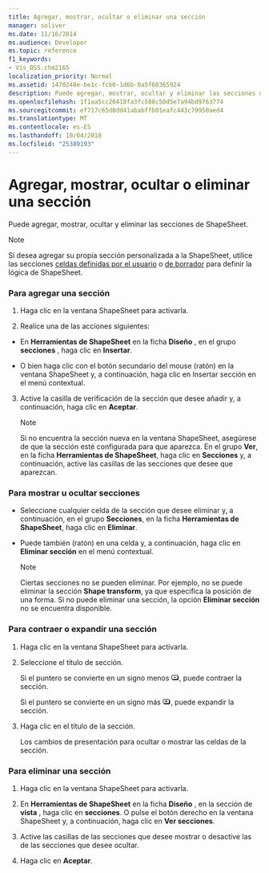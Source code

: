 ```yaml
---
title: Agregar, mostrar, ocultar o eliminar una sección
manager: soliver
ms.date: 11/16/2014
ms.audience: Developer
ms.topic: reference
f1_keywords:
- Vis_DSS.chm2165
localization_priority: Normal
ms.assetid: 1470248e-be1c-fcb0-1d6b-0a5f60365924
description: Puede agregar, mostrar, ocultar y eliminar las secciones de ShapeSheet.
ms.openlocfilehash: 1f1aa5cc20418fa3fc588c50d5e7a94bd9763774
ms.sourcegitcommit: ef717c65d8dd41ababffb01eafc443c79950aed4
ms.translationtype: MT
ms.contentlocale: es-ES
ms.lasthandoff: 10/04/2018
ms.locfileid: "25389193"
---
```

# <a name="add-show-hide-or-delete-a-section"></a>Agregar, mostrar, ocultar o eliminar una sección

Puede agregar, mostrar, ocultar y eliminar las secciones de ShapeSheet.
  
> [!NOTE]
> Si desea agregar su propia sección personalizada a la ShapeSheet, utilice las secciones [celdas definidas por el usuario](user-defined-cells-section.md) o [de borrador](scratch-section.md) para definir la lógica de ShapeSheet. 
  
### <a name="to-add-a-section"></a>Para agregar una sección

1. Haga clic en la ventana ShapeSheet para activarla.
    
2. Realice una de las acciones siguientes:
    
  - En **Herramientas de ShapeSheet** en la ficha **Diseño** , en el grupo **secciones** , haga clic en **Insertar**.
    
  - O bien haga clic con el botón secundario del mouse (ratón) en la ventana ShapeSheet y, a continuación, haga clic en Insertar sección en el menú contextual. 
    
3. Active la casilla de verificación de la sección que desee añadir y, a continuación, haga clic en **Aceptar**.
    
    > [!NOTE]
    >  Si no encuentra la sección nueva en la ventana ShapeSheet, asegúrese de que la sección esté configurada para que aparezca. En el grupo **Ver**, en la ficha **Herramientas de ShapeSheet**, haga clic en **Secciones** y, a continuación, active las casillas de las secciones que desee que aparezcan. 
  
### <a name="to-show-or-hide-sections"></a>Para mostrar u ocultar secciones

- Seleccione cualquier celda de la sección que desee eliminar y, a continuación, en el grupo **Secciones**, en la ficha **Herramientas de ShapeSheet**, haga clic en **Eliminar**.
    
- Puede también (ratón) en una celda y, a continuación, haga clic en **Eliminar sección** en el menú contextual. 
    
    > [!NOTE]
    >  Ciertas secciones no se pueden eliminar. Por ejemplo, no se puede eliminar la sección **Shape transform**, ya que especifica la posición de una forma. Si no puede eliminar una sección, la opción **Eliminar sección** no se encuentra disponible. 
  
### <a name="to-collapse-or-expand-a-section"></a>Para contraer o expandir una sección

1. Haga clic en la ventana ShapeSheet para activarla.
    
2. Seleccione el título de sección.
    
    Si el puntero se convierte en un signo menos ![Si el puntero cambia a un signo menos, contraer la sección](media/IC_SSMinus_ZA07645855.gif), puede contraer la sección.
    
    Si el puntero se convierte en un signo más ![Si el puntero cambia a un signo más, expanda la sección](media/IC_SSPlus_ZA07645856.gif), puede expandir la sección.
    
3. Haga clic en el título de la sección.
    
    Los cambios de presentación para ocultar o mostrar las celdas de la sección.
    
### <a name="to-delete-a-section"></a>Para eliminar una sección

1. Haga clic en la ventana ShapeSheet para activarla.
    
2. En **Herramientas de ShapeSheet** en la ficha **Diseño** , en la sección de **vista** , haga clic en **secciones**. O pulse el botón derecho en la ventana ShapeSheet y, a continuación, haga clic en **Ver secciones**.
    
3. Active las casillas de las secciones que desee mostrar o desactive las de las secciones que desee ocultar.
    
4. Haga clic en **Aceptar**.
    

